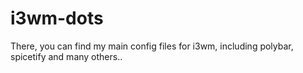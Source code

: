 # i3wm-dots
There, you can find my main config files for i3wm, including polybar, spicetify and many others..
